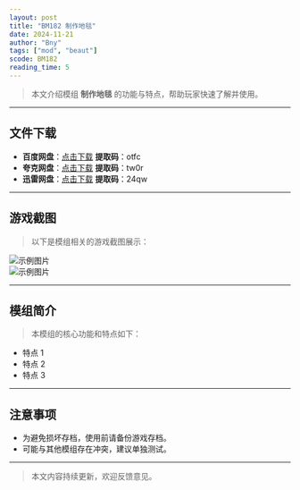 ```yaml
---
layout: post
title: "BM182 制作地毯"
date: 2024-11-21
author: "Bny"
tags: ["mod", "beaut"]
scode: BM182
reading_time: 5
---
```


> 本文介绍模组 **制作地毯** 的功能与特点，帮助玩家快速了解并使用。

---





## 文件下载
- **百度网盘**：[点击下载](https://pan.baidu.com/s/1bKhSyRafIEhDyBatX71L9w?pwd=otfc)  **提取码**：otfc  
- **夸克网盘**：[点击下载](https://pan.quark.cn/s/c42be68d53e4?pwd=tw0r)  **提取码**：tw0r  
- **迅雷网盘**：[点击下载](https://pan.xunlei.com/s/VOCCbhseS4iu4xk2rPgfRq6fA1?pwd=24qw)  **提取码**：24qw  

---

## 游戏截图
> 以下是模组相关的游戏截图展示：

![示例图片](https://example.com/screenshot1.jpg)  
![示例图片](https://example.com/screenshot2.jpg)

---

## 模组简介
> 本模组的核心功能和特点如下：
- 特点 1
- 特点 2
- 特点 3

---

## 注意事项
- 为避免损坏存档，使用前请备份游戏存档。
- 可能与其他模组存在冲突，建议单独测试。

---

> 本文内容持续更新，欢迎反馈意见。
